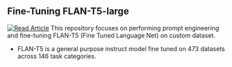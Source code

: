 ## Fine-Tuning FLAN-T5-large
[![Read Article](https://img.shields.io/badge/Read%20Article-Medium-blue)](https://medium.com/@sjasmeet135/unleashing-the-power-of-language-models-fine-tuning-and-beyond-b3fbf36e0cdc)
This repository focuses on performing prompt engineering and fine-tuning FLAN-T5 (Fine Tuned Language Net) on custom dataset.
* FLAN-T5 is a general purpose instruct model fine tuned on 473 datasets across 146 task categories.
